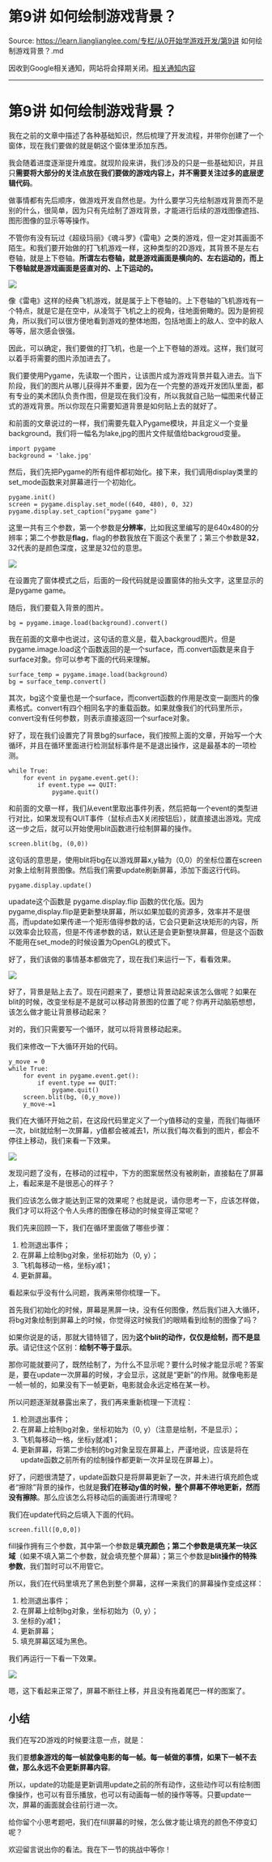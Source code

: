 # 第9讲 如何绘制游戏背景？ 

Source: https://learn.lianglianglee.com/专栏/从0开始学游戏开发/第9讲 如何绘制游戏背景？.md

因收到Google相关通知，网站将会择期关闭。[相关通知内容](https://lumendatabase.org/notices/44265620)

---

# 第9讲 如何绘制游戏背景？

我在之前的文章中描述了各种基础知识，然后梳理了开发流程，并带你创建了一个窗体，现在我们要做的就是朝这个窗体里添加东西。

我会随着进度逐渐提升难度。就现阶段来讲，我们涉及的只是一些基础知识，并且只**需要将大部分的关注点放在我们要做的游戏内容上，并不需要关注过多的底层逻辑代码**。

做事情都有先后顺序，做游戏开发自然也是。为什么要学习先绘制游戏背景而不是别的什么，很简单，因为只有先绘制了游戏背景，才能进行后续的游戏图像遮挡、图形图像的显示等等操作。

不管你有没有玩过《超级玛丽》《魂斗罗》《雷电》之类的游戏，但一定对其画面不陌生。和我们要开始做的打飞机游戏一样，这种类型的2D游戏，其背景不是左右卷轴，就是上下卷轴。**所谓左右卷轴，就是游戏画面是横向的、左右运动的，而上下卷轴就是游戏画面是竖直对的、上下运动的。**

![](assets/2cd9958a20b5aca5650e9d6a99dec0b1.jpg)

像《雷电》这样的经典飞机游戏，就是属于上下卷轴的。上下卷轴的飞机游戏有一个特点，就是它是在空中，从凌驾于飞机之上的视角，往地面俯瞰的。因为是俯视角，所以我们可以很方便地看到游戏的整体地图，包括地面上的敌人、空中的敌人等等，层次感会很强。

因此，可以确定，我们要做的打飞机，也是一个上下卷轴的游戏。这样，我们就可以着手将需要的图片添加进去了。

我们要使用Pygame，先读取一个图片，让该图片成为游戏背景并载入进去。当下阶段，我们的图片从哪儿获得并不重要，因为在一个完整的游戏开发团队里面，都有专业的美术团队负责作图，但是现在我们没有，所以我就自己贴一幅图来代替正式的游戏背景。所以你现在只需要知道背景是如何贴上去的就好了。

和前面的文章说过的一样，我们需要先载入Pygame模块，并且定义一个变量background。我们将一幅名为lake,jpg的图片文件赋值给backgroud变量。

```
import pygame
background = 'lake.jpg'

```

然后，我们先把Pygame的所有组件都初始化。接下来，我们调用display类里的set\_mode函数来对屏幕进行一个初始化。

```
pygame.init()
screen = pygame.display.set_mode((640, 480), 0, 32)
pygame.display.set_caption("pygame game")

```

这里一共有三个参数，第一个参数是**分辨率**，比如我这里编写的是640x480的分辨率；第二个参数是**flag**，flag的参数我放在下面这个表里了；第三个参数是**32**，32代表的是颜色深度，这里是32位的意思。

![](assets/daecb1449c14d6f4c9b55922011bd667.jpg)

在设置完了窗体模式之后，后面的一段代码就是设置窗体的抬头文字，这里显示的是pygame game。

随后，我们要载入背景的图片。

```
bg = pygame.image.load(background).convert()

```

我在前面的文章中也说过，这句话的意义是，载入backgroud图片。但是pygame.image.load这个函数返回的是一个surface，而.convert函数是来自于surface对象。你可以参考下面的代码来理解。

```
surface_temp = pygame.image.load(background)
bg = surface_temp.convert()

```

其次，bg这个变量也是一个surface，而convert函数的作用是改变一副图片的像素格式。convert有四个相同名字的重载函数。如果就像我们的代码里所示，convert没有任何参数，则表示直接返回一个surface对象。

好了，现在我们设置完了背景bg的surface，我们按照上面的文章，开始写一个大循环，并且在循环里面进行检测鼠标事件是不是退出操作，这是最基本的一项检测。

```
while True:
    for event in pygame.event.get():
        if event.type == QUIT:
            pygame.quit()

```

和前面的文章一样，我们从event里取出事件列表，然后把每一个event的类型进行对比，如果发现有QUIT事件（鼠标点击X关闭按钮后），就直接退出游戏。完成这一步之后，就可以开始使用blit函数进行绘制屏幕的操作。

```
screen.blit(bg, (0,0))

```

这句话的意思是，使用blit将bg在以游戏屏幕x,y轴为（0,0）的坐标位置在screen对象上绘制背景图像。然后我们需要update刷新屏幕，添加下面这行代码。

```
pygame.display.update()

```

upadate这个函数是 pygame.display.flip 函数的优化版。因为pygame,display.flip是更新整块屏幕，所以如果加载的资源多，效率并不是很高，而update如果传递一个矩形值得参数的话，它会只更新这块矩形的内容，所以效率会比较高，但是不传递参数的话，默认还是会更新整块屏幕，但是这个函数不能用在set\_mode的时候设置为OpenGL的模式下。

好了，我们该做的事情基本都做完了，现在我们来运行一下，看看效果。

![](assets/5c96858d8059e1729ce1e14d1c93fc95.jpg)

好了，背景是贴上去了。现在问题来了，要想让背景动起来该怎么做呢？如果在blit的时候，改变坐标是不是就可以移动背景图的位置了呢？你再开动脑筋想想，该怎么做才能让背景移动起来？

对的，我们只需要写一个循环，就可以将背景移动起来。

我们来修改一下大循环开始的代码。

```
y_move = 0
while True:
    for event in pygame.event.get():
        if event.type == QUIT:
            pygame.quit()
    screen.blit(bg, (0,y_move))
    y_move-=1

```

我们在大循环开始之前，在这段代码里定义了一个y值移动的变量，而我们每循环一次，blit就绘制一次屏幕，y值都会被减去1，所以我们每次看到的图片，都会不停往上移动，我们来看一下效果。

![](assets/135f2931b3a3168192ec9a5cc0a1ba81.jpg)

发现问题了没有，在移动的过程中，下方的图案居然没有被刷新，直接黏在了屏幕上，看起来是不是很恶心的样子？

我们应该怎么做才能达到正常的效果呢？也就是说，请你思考一下，应该怎样做，我们才可以将这个令人头疼的图像在移动的时候变得正常呢？

我们先来回顾一下，我们在循环里面做了哪些步骤：

1. 检测退出事件；
2. 在屏幕上绘制bg对象，坐标初始为（0, y）；
3. 飞机每移动一格，坐标y减1；
4. 更新屏幕。

看起来似乎没有什么问题，我再来带你梳理一下。

首先我们初始化的时候，屏幕是黑屏一块，没有任何图像，然后我们进入大循环，将bg对象绘制到屏幕上的时候，你觉得这时候我们的眼睛看到绘制的图像了吗？

如果你说是的话，那就大错特错了，因为**这个blit的动作，仅仅是绘制，而不是显示**。请记住这个区别：**绘制不等于显示**。

那你可能就要问了，既然绘制了，为什么不显示呢？要什么时候才能显示呢？答案是，要在update一次屏幕的时候，才会显示，这就是“更新”的作用。就像电影是一帧一帧的，如果没有下一帧更新，电影就会永远定格在某一秒。

所以问题逐渐就暴露出来了，我们再来重新梳理一下流程：

1. 检测退出事件；
2. 在屏幕上绘制bg对象，坐标初始为（0, y）（注意是绘制，不是显示）；
3. 飞机每移动一格，坐标y就减1；
4. 更新屏幕，将第二步绘制的bg对象呈现在屏幕上，严谨地说，应该是将在update函数之前所有的绘制操作都更新一次并呈现在屏幕上）。

好了，问题很清楚了，update函数只是将屏幕更新了一次，并未进行填充颜色或者“擦除”背景的操作，也就是**我们在移动y值的时候，整个屏幕不停地更新，然而没有擦除**。那么应该怎么将移动后的画面进行清理呢？

我们在update代码之后填入下面的代码。

```
screen.fill([0,0,0])

```

fill操作拥有三个参数，其中第一个参数是**填充颜色；**第二个参数是**填充某一块区域**（如果不填入第二个参数，就会填充整个屏幕）；第三个参数是**blit操作的特殊参数**，我们暂时可以不用管它。

所以，我们在代码里填充了黑色到整个屏幕，这样一来我们的屏幕操作变成这样：

1. 检测退出事件；
2. 在屏幕上绘制bg对象，坐标初始为（0, y）；
3. 坐标的y减1；
4. 更新屏幕；
5. 填充屏幕区域为黑色。

我们再运行一下看一下效果。

![](assets/4982b8ea20800fba341143140eeb8a66.jpg)

嗯，这下看起来正常了，屏幕不断往上移，并且没有拖着尾巴一样的图案了。

## 小结

我们在写2D游戏的时候要注意一点，就是：

我们要**想象游戏的每一帧就像电影的每一帧。每一帧做的事情，如果下一帧不去做，那么永远不会更新屏幕内容**。

所以，update的功能是更新调用update之前的所有动作，这些动作可以有绘制图像操作，也可以有音乐播放，也可以有动画每一帧的操作等等。只要update一次，屏幕的画面就会往前行进一次。

给你留个小思考题吧，我们在fill屏幕的时候，怎么做才能让填充的颜色不停变幻呢？

欢迎留言说出你的看法。我在下一节的挑战中等你！
